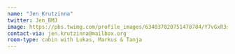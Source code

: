 ```yaml
---
name: "Jen Krutzinna"
twitter: Jen_BMJ
image: https://pbs.twimg.com/profile_images/634037020751478784/Y7vGxR3s_400x400.jpg
contact-via: jen.krutzinna@mailbox.org
room-type: cabin with Lukas, Markus & Tanja
---
```

